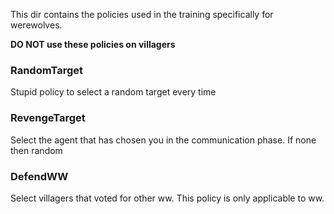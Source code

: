 This dir contains the policies used in the training specifically for werewolves. 

**DO NOT use these policies on villagers**

### RandomTarget
Stupid policy to select a random target every time

### RevengeTarget
Select the agent that has chosen you in the communication phase. If none then random

### DefendWW
Select villagers that voted for other ww. This policy is only applicable to ww. 